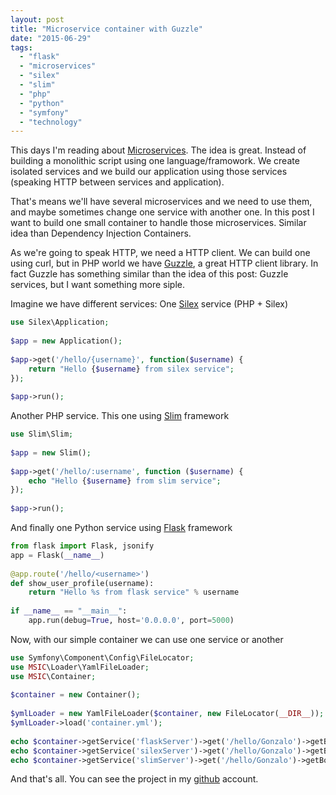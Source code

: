 ```yaml
---
layout: post
title: "Microservice container with Guzzle"
date: "2015-06-29"
tags: 
  - "flask"
  - "microservices"
  - "silex"
  - "slim"
  - "php"
  - "python"
  - "symfony"
  - "technology"
---
```


This days I'm reading about [Microservices](http://martinfowler.com/articles/microservices.html). The idea is great. Instead of building a monolithic script using one language/framowork. We create isolated services and we build our application using those services (speaking HTTP between services and application).

That's means we'll have several microservices and we need to use them, and maybe sometimes change one service with another one. In this post I want to build one small container to handle those microservices. Similar idea than Dependency Injection Containers.

As we're going to speak HTTP, we need a HTTP client. We can build one using curl, but in PHP world we have [Guzzle](http://guzzle.readthedocs.org/en/latest/), a great HTTP client library. In fact Guzzle has something similar than the idea of this post: Guzzle services, but I want something more siple.

Imagine we have different services: One [Silex](http://silex.sensiolabs.org/) service (PHP + Silex) 

```php
use Silex\Application;
 
$app = new Application();
 
$app->get('/hello/{username}', function($username) {
    return "Hello {$username} from silex service";
});
 
$app->run();
```

Another PHP service. This one using [Slim](http://www.slimframework.com/) framework 

```php
use Slim\Slim;
 
$app = new Slim();
 
$app->get('/hello/:username', function ($username) {
    echo "Hello {$username} from slim service";
});
 
$app->run();
```

And finally one Python service using [Flask](http://flask.pocoo.org/) framework

```python
from flask import Flask, jsonify
app = Flask(__name__)
 
@app.route('/hello/<username>')
def show_user_profile(username):
    return "Hello %s from flask service" % username
 
if __name__ == "__main__":
    app.run(debug=True, host='0.0.0.0', port=5000)
```

Now, with our simple container we can use one service or another 

```php
use Symfony\Component\Config\FileLocator;
use MSIC\Loader\YamlFileLoader;
use MSIC\Container;
 
$container = new Container();
 
$ymlLoader = new YamlFileLoader($container, new FileLocator(__DIR__));
$ymlLoader->load('container.yml');
 
echo $container->getService('flaskServer')->get('/hello/Gonzalo')->getBody() . "\n";
echo $container->getService('silexServer')->get('/hello/Gonzalo')->getBody() . "\n";
echo $container->getService('slimServer')->get('/hello/Gonzalo')->getBody() . "\n";
```

And that's all. You can see the project in my [github](https://github.com/gonzalo123/msc) account.
